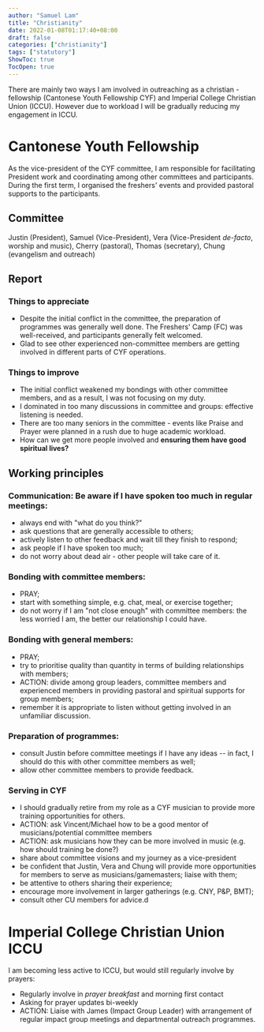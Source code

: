 ```yaml
---
author: "Samuel Lam"
title: "Christianity"
date: 2022-01-08T01:17:40+08:00
draft: false
categories: ["christianity"]
tags: ["statutory"]
ShowToc: true
TocOpen: true
---
```


There are mainly two ways I am involved in outreaching as a christian - fellowship (Cantonese Youth Fellowship CYF) and Imperial College Christian Union (ICCU). However due to workload I will be gradually reducing my engagement in ICCU.

# Cantonese Youth Fellowship
As the vice-president of the CYF committee, I am responsible for facilitating President work and coordinating among other committees and participants. During the first term, I organised the freshers' events and provided pastoral supports to the participants.

## Committee
Justin (President), Samuel (Vice-President), Vera (Vice-President *de-facto*, worship and music), Cherry (pastoral), Thomas (secretary), Chung (evangelism and outreach)

## Report

### Things to appreciate
- Despite the initial conflict in the committee, the preparation of programmes was generally well done. The Freshers' Camp (FC) was well-received, and participants generally felt welcomed.
- Glad to see other experienced non-committee members are getting involved in different parts of CYF operations.

### Things to improve
- The initial conflict weakened my bondings with other committee members, and as a result, I was not focusing on my duty.
- I dominated in too many discussions in committee and groups: effective listening is needed.
- There are too many seniors in the committee - events like Praise and Prayer were planned in a rush due to huge academic workload.
- How can we get more people involved and **ensuring them have good spiritual lives?** 

## Working principles

### Communication: Be aware if I have spoken too much in regular meetings: 
- always end with "what do you think?"
- ask questions that are generally accessible to others;
- actively listen to other feedback and wait till they finish to respond;
- ask people if I have spoken too much;
- do not worry about dead air - other people will take care of it.

### Bonding with committee members:
- PRAY;
- start with something simple, e.g. chat, meal, or exercise together;
- do not worry if I am "not close enough" with committee members:  the less worried I am, the better our relationship I could have.

### Bonding with general members:
- PRAY;
- try to prioritise quality than quantity in terms of building relationships with members;
- ACTION: divide among group leaders, committee members and experienced members in providing pastoral and spiritual supports for group members;
- remember it is appropriate to listen without getting involved in an unfamiliar discussion.

### Preparation of programmes: 
- consult Justin before committee meetings if I have any ideas -- in fact, I should do this with other committee members as well;
- allow other committee members to provide feedback.

### Serving in CYF
- I should gradually retire from my role as a CYF musician to provide more training opportunities for others.
- ACTION: ask Vincent/Michael how to be a good mentor of musicians/potential committee members
- ACTION: ask musicians how they can be more involved in music (e.g. how should training be done?)
- share about committee visions and my journey as a vice-president
- be confident that Justin, Vera and Chung will provide more opportunities for members to serve as musicians/gamemasters; liaise with them;
- be attentive to others sharing their experience;
- encourage more involvement in larger gatherings (e.g. CNY, P&P, BMT);
- consult other CU members for advice.d

# Imperial College Christian Union ICCU
I am becoming less active to ICCU, but would still regularly involve by prayers:
- Regularly involve in *prayer breakfast* and morning first contact
- Asking for prayer updates bi-weekly
- ACTION: Liaise with James (Impact Group Leader) with arrangement of regular impact group meetings and departmental outreach programmes.